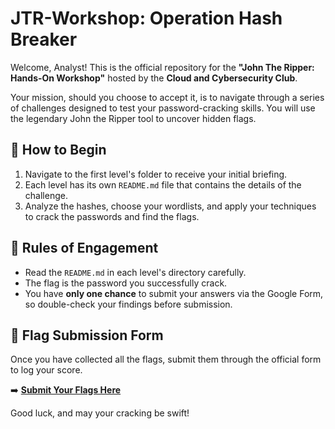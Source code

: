
# JTR-Workshop: Operation Hash Breaker

Welcome, Analyst! This is the official repository for the **"John The Ripper: Hands-On Workshop"** hosted by the **Cloud and Cybersecurity Club**.

Your mission, should you choose to accept it, is to navigate through a series of challenges designed to test your password-cracking skills. You will use the legendary John the Ripper tool to uncover hidden flags.

## 🚀 How to Begin

1.  Navigate to the first level's folder to receive your initial briefing.
2.  Each level has its own `README.md` file that contains the details of the challenge.
3.  Analyze the hashes, choose your wordlists, and apply your techniques to crack the passwords and find the flags.

## 📜 Rules of Engagement

* Read the `README.md` in each level's directory carefully.
* The flag is the password you successfully crack.
* You have **only one chance** to submit your answers via the Google Form, so double-check your findings before submission.

## 🏁 Flag Submission Form

Once you have collected all the flags, submit them through the official form to log your score.

➡️ [**Submit Your Flags Here**](https://forms.gle/2XtKKFosyhhM9LFc9)

Good luck, and may your cracking be swift!